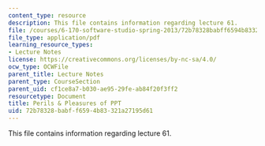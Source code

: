 ```yaml
---
content_type: resource
description: This file contains information regarding lecture 61.
file: /courses/6-170-software-studio-spring-2013/72b78328babff6594b83321a27195d61_MIT6_170S13_61-powerpoint.pdf
file_type: application/pdf
learning_resource_types:
- Lecture Notes
license: https://creativecommons.org/licenses/by-nc-sa/4.0/
ocw_type: OCWFile
parent_title: Lecture Notes
parent_type: CourseSection
parent_uid: cf1ce8a7-b030-ae95-29fe-ab84f20f3ff2
resourcetype: Document
title: Perils & Pleasures of PPT
uid: 72b78328-babf-f659-4b83-321a27195d61
---
```

This file contains information regarding lecture 61.